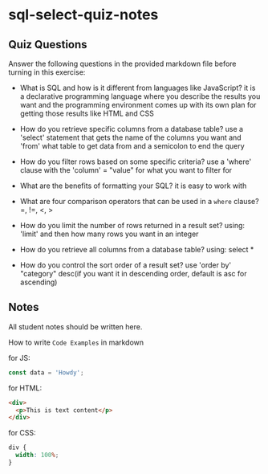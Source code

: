 # sql-select-quiz-notes

## Quiz Questions

Answer the following questions in the provided markdown file before turning in this exercise:

- What is SQL and how is it different from languages like JavaScript?
  it is a declarative programming language where you describe the results you want and the programming environment comes up with its own plan for getting those results like HTML and CSS

- How do you retrieve specific columns from a database table?
  use a 'select' statement that gets the name of the columns you want and 'from' what table to get data from and a semicolon to end the query

- How do you filter rows based on some specific criteria?
  use a 'where' clause with the 'column' = "value" for what you want to filter for

- What are the benefits of formatting your SQL?
  it is easy to work with

- What are four comparison operators that can be used in a `where` clause?
  =, !=, <, >

- How do you limit the number of rows returned in a result set?
  using: 'limit' and then how many rows you want in an integer

- How do you retrieve all columns from a database table?
  using: select \*

- How do you control the sort order of a result set?
  use 'order by' "category" desc(if you want it in descending order, default is asc for ascending)

## Notes

All student notes should be written here.

How to write `Code Examples` in markdown

for JS:

```javascript
const data = 'Howdy';
```

for HTML:

```html
<div>
  <p>This is text content</p>
</div>
```

for CSS:

```css
div {
  width: 100%;
}
```
